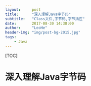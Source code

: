 ```yaml
---
layout:     post
title:      "深入理解Java字节码"
subtitle:   "Class文件,字节码,字节插庒"
date:       2017-08-30 14:38:00
author:     "LeoHe"
header-img: "img/post-bg-2015.jpg"
tags:
    - Java	
---
```


[TOC]

# 深入理解Java字节码



